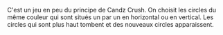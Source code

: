C'est un jeu en peu du principe de Candz Crush. On choisit les circles du même couleur qui sont situés un par un en horizontal ou en vertical. Les circles qui sont plus haut tombent et des nouveaux circles apparaissent.
